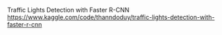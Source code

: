 Traffic Lights Detection with Faster R-CNN
https://www.kaggle.com/code/thanndoduy/traffic-lights-detection-with-faster-r-cnn
